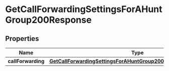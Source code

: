 

# GetCallForwardingSettingsForAHuntGroup200Response


## Properties

| Name | Type | Description | Notes |
|------------ | ------------- | ------------- | -------------|
|**callForwarding** | [**GetCallForwardingSettingsForAHuntGroup200ResponseCallForwarding**](GetCallForwardingSettingsForAHuntGroup200ResponseCallForwarding.md) |  |  |



